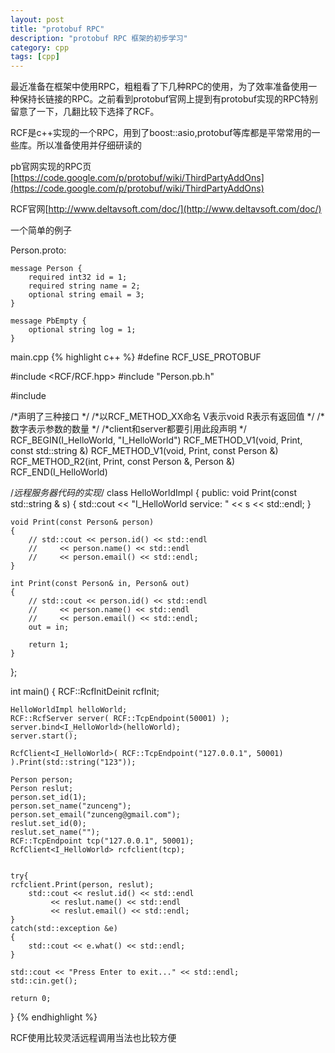 ```yaml
---
layout: post
title: "protobuf RPC"
description: "protobuf RPC 框架的初步学习"
category: cpp
tags: [cpp]
---
```



最近准备在框架中使用RPC，粗粗看了下几种RPC的使用，为了效率准备使用一种保持长链接的RPC。之前看到protobuf官网上提到有protobuf实现的RPC特别留意了一下，几翻比较下选择了RCF。
  
RCF是c++实现的一个RPC，用到了boost::asio,protobuf等库都是平常常用的一些库。所以准备使用并仔细研读的

pb官网实现的RPC页[https://code.google.com/p/protobuf/wiki/ThirdPartyAddOns](https://code.google.com/p/protobuf/wiki/ThirdPartyAddOns)

RCF官网[http://www.deltavsoft.com/doc/](http://www.deltavsoft.com/doc/)

  一个简单的例子

Person.proto:

	message Person {
	    required int32 id = 1;
	    required string name = 2;
	    optional string email = 3;
	}

	message PbEmpty {
	    optional string log = 1;
	}


main.cpp
{% highlight c++ %}
#define RCF_USE_PROTOBUF

#include <RCF/RCF.hpp>
#include "Person.pb.h"

#include <iostream>

/*声明了三种接口                             		*/ 
/*以RCF_METHOD_XX命名 V表示void R表示有返回值		*/
/*数字表示参数的数量                         		*/
/*client和server都要引用此段声明				*/
RCF_BEGIN(I_HelloWorld, "I_HelloWorld")
    RCF_METHOD_V1(void, Print, const std::string &)
    RCF_METHOD_V1(void, Print, const Person &)
    RCF_METHOD_R2(int, Print, const Person &, Person &)
RCF_END(I_HelloWorld)


/*远程服务器代码的实现*/
class HelloWorldImpl
{
public:
    void Print(const std::string & s)
    {
        std::cout << "I_HelloWorld service: " << s << std::endl;
    }

    void Print(const Person& person)
    {
        // std::cout << person.id() << std::endl
        //     << person.name() << std::endl
        //     << person.email() << std::endl;
    }

    int Print(const Person& in, Person& out)
    {
        // std::cout << person.id() << std::endl
        //     << person.name() << std::endl
        //     << person.email() << std::endl;
    	out = in;

    	return 1;
    }
};


int main()
{
    RCF::RcfInitDeinit rcfInit;

    HelloWorldImpl helloWorld;
    RCF::RcfServer server( RCF::TcpEndpoint(50001) );
    server.bind<I_HelloWorld>(helloWorld);
    server.start();

    RcfClient<I_HelloWorld>( RCF::TcpEndpoint("127.0.0.1", 50001) ).Print(std::string("123"));

    Person person;
    Person reslut;
    person.set_id(1);
    person.set_name("zunceng");
    person.set_email("zunceng@gmail.com");
    reslut.set_id(0);
    reslut.set_name("");
    RCF::TcpEndpoint tcp("127.0.0.1", 50001);
    RcfClient<I_HelloWorld> rcfclient(tcp);


    try{
	rcfclient.Print(person, reslut);
        std::cout << reslut.id() << std::endl
			 << reslut.name() << std::endl
			 << reslut.email() << std::endl;
    }
    catch(std::exception &e)
    {
        std::cout << e.what() << std::endl;
    }
 
    std::cout << "Press Enter to exit..." << std::endl;
    std::cin.get();

    return 0;
}
{% endhighlight %}

RCF使用比较灵活远程调用当法也比较方便
